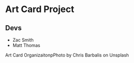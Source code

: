 # Art Card Project

## Devs
* Zac Smith
* Matt Thomas


Art Card OrganizaitonpPhoto by Chris Barbalis on Unsplash